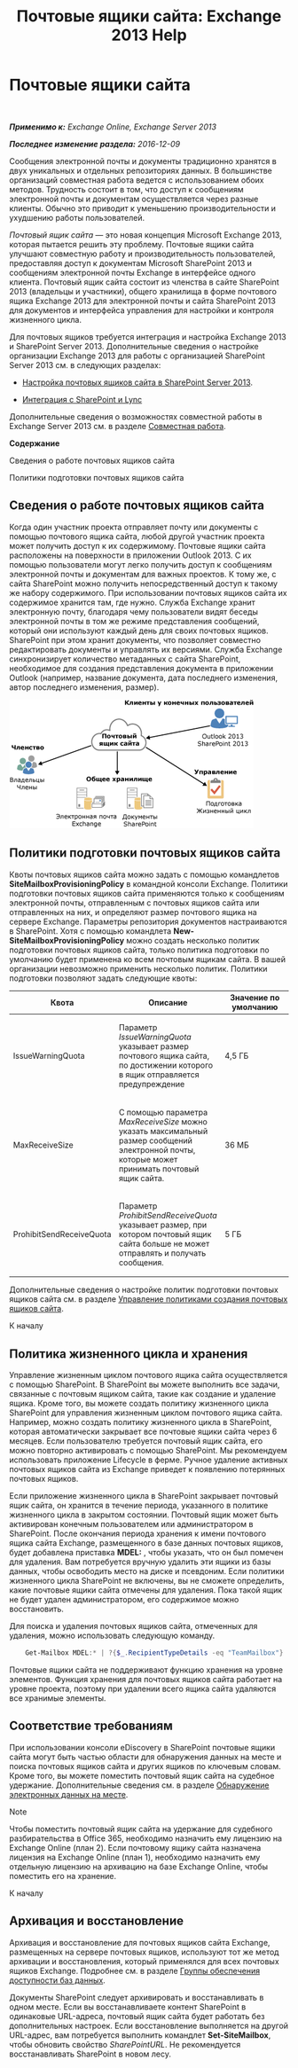 ﻿---
title: 'Почтовые ящики сайта: Exchange 2013 Help'
TOCTitle: Почтовые ящики сайта
ms:assetid: 2c4393f4-d274-4e6c-bd09-9577e68c5a33
ms:mtpsurl: https://technet.microsoft.com/ru-ru/library/JJ150499(v=EXCHG.150)
ms:contentKeyID: 50487728
ms.date: 04/30/2018
mtps_version: v=EXCHG.150
ms.translationtype: HT
---

# Почтовые ящики сайта

 

_**Применимо к:** Exchange Online, Exchange Server 2013_

_**Последнее изменение раздела:** 2016-12-09_

Сообщения электронной почты и документы традиционно хранятся в двух уникальных и отдельных репозиториях данных. В большинстве организаций совместная работа ведется с использованием обоих методов. Трудность состоит в том, что доступ к сообщениям электронной почты и документам осуществляется через разные клиенты. Обычно это приводит к уменьшению производительности и ухудшению работы пользователей.

*Почтовый ящик сайта* — это новая концепция Microsoft Exchange 2013, которая пытается решить эту проблему. Почтовые ящики сайта улучшают совместную работу и производительность пользователей, предоставляя доступ к документам Microsoft SharePoint 2013 и сообщениям электронной почты Exchange в интерфейсе одного клиента. Почтовый ящик сайта состоит из членства в сайте SharePoint 2013 (владельцы и участники), общего хранилища в форме почтового ящика Exchange 2013 для электронной почты и сайта SharePoint 2013 для документов и интерфейса управления для настройки и контроля жизненного цикла.

Для почтовых ящиков требуется интеграция и настройка Exchange 2013 и SharePoint Server 2013. Дополнительные сведения о настройке организации Exchange 2013 для работы с организацией SharePoint Server 2013 см. в следующих разделах:

  - [Настройка почтовых ящиков сайта в SharePoint Server 2013](https://go.microsoft.com/fwlink/p/?linkid=258264).

  - [Интеграция с SharePoint и Lync](integration-with-sharepoint-and-lync-exchange-2013-help.md)

Дополнительные сведения о возможностях совместной работы в Exchange Server 2013 см. в разделе [Совместная работа](collaboration-exchange-2013-help.md).

**Содержание**

Сведения о работе почтовых ящиков сайта

Политики подготовки почтовых ящиков сайта

## Сведения о работе почтовых ящиков сайта

Когда один участник проекта отправляет почту или документы с помощью почтового ящика сайта, любой другой участник проекта может получить доступ к их содержимому. Почтовые ящики сайта расположены на поверхности в приложении Outlook 2013. С их помощью пользователи могут легко получить доступ к сообщениям электронной почты и документам для важных проектов. К тому же, с сайта SharePoint можно получить непосредственный доступ к такому же набору содержимого. При использовании почтовых ящиков сайта их содержимое хранится там, где нужно. Служба Exchange хранит электронную почту, благодаря чему пользователи видят беседы электронной почты в том же режиме представления сообщений, который они используют каждый день для своих почтовых ящиков. SharePoint при этом хранит документы, что позволяет совместно редактировать документы и управлять их версиями. Служба Exchange синхронизирует количество метаданных с сайта SharePoint, необходимое для создания представления документа в приложении Outlook (например, название документа, дата последнего изменения, автор последнего изменения, размер).

![Схема использования и хранения почтовых ящиков сайта](images/JJ150499.b98be571-d2e0-4ebd-9fe2-440a14e91e35(EXCHG.150).gif "Схема использования и хранения почтовых ящиков сайта")

## Политики подготовки почтовых ящиков сайта

Квоты почтовых ящиков сайта можно задать с помощью командлетов **SiteMailboxProvisioningPolicy** в командной консоли Exchange. Политики подготовки почтовых ящиков сайта применяются только к сообщениям электронной почты, отправленным с почтовых ящиков сайта или отправленных на них, и определяют размер почтового ящика на сервере Exchange. Параметры репозитория документов настраиваются в SharePoint. Хотя с помощью командлета **New-SiteMailboxProvisioningPolicy** можно создать несколько политик подготовки почтовых ящиков сайта, только политика подготовки по умолчанию будет применена ко всем почтовым ящикам сайта. В вашей организации невозможно применить несколько политик. Политики подготовки позволяют задать следующие квоты:


<table>
<colgroup>
<col style="width: 33%" />
<col style="width: 33%" />
<col style="width: 33%" />
</colgroup>
<thead>
<tr class="header">
<th>Квота</th>
<th>Описание</th>
<th>Значение по умолчанию</th>
</tr>
</thead>
<tbody>
<tr class="odd">
<td><p>IssueWarningQuota</p></td>
<td><p>Параметр <em>IssueWarningQuota</em> указывает размер почтового ящика сайта, по достижении которого в ящик отправляется предупреждение</p></td>
<td><p>4,5 ГБ</p></td>
</tr>
<tr class="even">
<td><p>MaxReceiveSize</p></td>
<td><p>С помощью параметра <em>MaxReceiveSize</em> можно указать максимальный размер сообщений электронной почты, которые может принимать почтовый ящик сайта.</p></td>
<td><p>36 МБ</p></td>
</tr>
<tr class="odd">
<td><p>ProhibitSendReceiveQuota</p></td>
<td><p>Параметр <em>ProhibitSendReceiveQuota</em> указывает размер, при котором почтовый ящик сайта больше не может отправлять и получать сообщения.</p></td>
<td><p>5 ГБ</p></td>
</tr>
</tbody>
</table>


Дополнительные сведения о настройке политик подготовки почтовых ящиков сайта см. в разделе [Управление политиками создания почтовых ящиков сайта](manage-site-mailbox-provisioning-policies-exchange-2013-help.md).

К началу

## Политика жизненного цикла и хранения

Управление жизненным циклом почтового ящика сайта осуществляется с помощью SharePoint. В SharePoint вы можете выполнить все задачи, связанные с почтовым ящиком сайта, такие как создание и удаление ящика. Кроме того, вы можете создать политику жизненного цикла SharePoint для управления жизненным циклом почтового ящика сайта. Например, можно создать политику жизненного цикла в SharePoint, которая автоматически закрывает все почтовые ящики сайта через 6 месяцев. Если пользователю требуется почтовый ящик сайта, его можно повторно активировать с помощью SharePoint. Мы рекомендуем использовать приложение Lifecycle в ферме. Ручное удаление активных почтовых ящиков сайта из Exchange приведет к появлению потерянных почтовых ящиков.

Если приложение жизненного цикла в SharePoint закрывает почтовый ящик сайта, он хранится в течение периода, указанного в политике жизненного цикла в закрытом состоянии. Почтовый ящик может быть активирован конечным пользователем или администратором в SharePoint. После окончания периода хранения к имени почтового ящика сайта Exchange, размещенного в базе данных почтовых ящиков, будет добавлена приставка **MDEL:** , чтобы указать, что он был помечен для удаления. Вам потребуется вручную удалить эти ящики из базы данных, чтобы освободить место на диске и псевдоним. Если политики жизненного цикла SharePoint не включены, вы не сможете определить, какие почтовые ящики сайта отмечены для удаления. Пока такой ящик не будет удален администратором, его содержимое можно восстановить.

Для поиска и удаления почтовых ящиков сайта, отмеченных для удаления, можно использовать следующую команду.

```powershell
    Get-Mailbox MDEL:* | ?{$_.RecipientTypeDetails -eq "TeamMailbox"} | Remove-Mailbox -Confirm:$false
```

Почтовые ящики сайта не поддерживают функцию хранения на уровне элементов. Функция хранения для почтовых ящиков сайта работает на уровне проекта, поэтому при удалении всего ящика сайта удаляются все хранимые элементы.

## Соответствие требованиям

При использовании консоли eDiscovery в SharePoint почтовые ящики сайта могут быть частью области для обнаружения данных на месте и поиска почтовых ящиков сайта и других ящиков по ключевым словам. Кроме того, вы можете поместить почтовый ящик сайта на судебное удержание. Дополнительные сведения см. в разделе [Обнаружение электронных данных на месте](https://docs.microsoft.com/ru-ru/exchange/security-and-compliance/in-place-ediscovery/in-place-ediscovery).

> [!NOTE]  
> Чтобы поместить почтовый ящик сайта на удержание для судебного разбирательства в Office 365, необходимо назначить ему лицензию на Exchange Online (план 2). Если почтовому ящику сайта назначена лицензия на Exchange Online (план 1), необходимо назначить ему отдельную лицензию на архивацию на базе Exchange Online, чтобы поместить его на хранение.


К началу

## Архивация и восстановление

Архивация и восстановление для почтовых ящиков сайта Exchange, размещенных на сервере почтовых ящиков, используют тот же метод архивации и восстановления, который применялся для всех почтовых ящиков Exchange. Подробнее см. в разделе [Группы обеспечения доступности баз данных](database-availability-groups-dags-exchange-2013-help.md).

Документы SharePoint следует архивировать и восстанавливать в одном месте. Если вы восстанавливаете контент SharePoint в одинаковые URL-адреса, почтовый ящик сайта будет работать без дополнительных настроек. Если восстановление выполняется на другой URL-адрес, вам потребуется выполнить командлет **Set-SiteMailbox**, чтобы обновить свойство *SharePointURL*. Не рекомендуется восстанавливать SharePoint в новом лесу.

